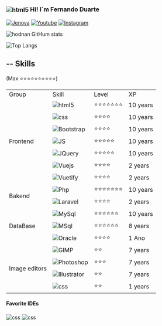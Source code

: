 ### <img align="center" alt="html5" src="https://img.icons8.com/fluency/25/null/brazil.png" /> Hi! I´m Fernando Duarte

[![Jenova](https://img.shields.io/website?label=jenova.com.br&style=for-the-badge&url=https://jenova.app)](https://jenova.app)
[![Youtube](https://img.shields.io/badge/YouTube-FF0000?style=for-the-badge&logo=youtube&logoColor=white)](https://www.youtube.com/@jenovasolucoes3694)
[![Instagram](https://img.shields.io/badge/Instagram-E4405F?style=for-the-badge&logo=instagram&logoColor=white)](https://www.instagram.com/jenovasolucoes/)

![hodnan GitHum stats](https://github-readme-stats.vercel.app/api?username=hodnan&show_icons=true&theme=codeSTACKr)


![Top Langs](https://github-readme-stats.vercel.app/api/top-langs/?username=hodnan&show_icons=true&hide=hack&theme=codeSTACKr)

## -- Skills
(Max ⭐⭐⭐⭐⭐⭐⭐⭐⭐⭐)


<table>
    <tr>
        <td>Group</td>
        <td>Skill</td>
        <td>Level</td>
        <td>XP</td>
    </tr>
    <tr>
        <td rowspan="7">Frontend</td>
        <td>
            <img align="center" alt="html5"
                src="https://img.shields.io/badge/HTML-323330?style=for-the-badge&logo=html5&logoColor=E34F26" />
            </tb>
        <td>⭐⭐⭐⭐⭐⭐⭐</td>
        <td>10 years</td>
    </tr>
    <tr>
        <td>
            <img align="center" alt="css"
                src="https://img.shields.io/badge/CSS-323330?&style=for-the-badge&logo=css3&logoColor=1572B6" />
        <td>
            ⭐⭐⭐⭐
        </td>
        <td>10 years</td>
    </tr>
    <tr>
        <td>
            <img align="center" alt="Bootstrap"
                src="https://img.shields.io/badge/Bootstrap-7952B3?style=for-the-badge&logo=Bootstrap&logoColor=FFFFFF" />
        <td>
            ⭐⭐⭐⭐
        </td>
        <td>10 years</td>
    </tr>
    <tr>
        <td>
            <img align="center" alt="JS"
                src="https://img.shields.io/badge/JavaScript-323330?style=for-the-badge&logo=javascript&logoColor=F7DF1E" />
            </tb>
        <td>⭐⭐⭐⭐⭐</td>
        <td>10 years</td>
    </tr>
    <tr>
        <td>
            <img align="center" alt="JQuery"
                src="https://img.shields.io/badge/jQuery-323330?style=for-the-badge&logo=jQuery&logoColor=0769AD" />
            </tb>
        <td>⭐⭐⭐⭐⭐</td>
        <td>10 years</td>
    </tr>
    <tr>
        <td>
            <img align="center" alt="Vuejs"
                src="https://img.shields.io/badge/Vue.js-323330?style=for-the-badge&logo=vue.js&logoColor=4FC08D" />
        <td>⭐⭐⭐⭐</td>
        <td>2 years</td>
    </tr>
    <tr>
        <td>
            <img align="center" alt="Vuetify"
                src="https://img.shields.io/badge/Vuetify-1867C0?style=for-the-badge&logo=Vuetify" />
        <td>⭐⭐⭐⭐</td>
        <td>2 years</td>
    </tr>
    <tr>
        <td rowspan="3">Bakend</td>
        <td>
            <img align="center" alt="Php"
                src="https://img.shields.io/badge/PHP-777BB4?style=for-the-badge&logo=php&logoColor=white" />
        <td>
            ⭐⭐⭐⭐⭐⭐⭐
        </td>
        <td>10 years</td>
    </tr>
    <tr>
        <td>
            <img align="center" alt="Laravel"
                src="https://img.shields.io/badge/Laravel-FF2D20?style=for-the-badge&logo=laravel&logoColor=white" />
        <td>
            ⭐⭐⭐⭐
        </td>
        <td>2 years</td>
    </tr>
    <tr>
    </tr>
    <tr>
        <td rowspan="3">DataBase</td>
        <td>
            <img align="center" alt="MySql"
                src="https://img.shields.io/badge/MySQL-EEEEEE?style=for-the-badge&logo=mysql&logoColor=4479A1" />
        <td>
            ⭐⭐⭐⭐⭐⭐
        </td>
        <td>10 years</td>
    </tr>
    <tr>
        <td>
            <img align="center" alt="MSql"
                src="https://img.shields.io/badge/MSQL%20Server-FFFFFF?style=for-the-badge&logo=microsoft%20sql%20server&logoColor=F80000" />
        <td>
            ⭐⭐⭐⭐⭐⭐
        </td>
        <td>8 years</td>
    </tr>
    <tr>
        <td>
            <img align="center" alt="Oracle"
                src="https://img.shields.io/badge/Oracle-FFFFFF?style=for-the-badge&logo=Oracle&logoColor=F80000" />
        <td>
            ⭐⭐⭐⭐
        </td>
        <td>1 Ano</td>
    </tr>
    <tr>
        <td rowspan="4">Image editors</td>
        <td>
            <img align="center" alt="GIMP"
                src="https://img.shields.io/badge/Gimp-FFFFFF?style=for-the-badge&logo=GIMP&logoColor=5C5543" />
        <td>
            ⭐⭐
        </td>
        <td>7 years</td>
    </tr>
    <tr>
        <td>
            <img align="center" alt="Photoshop"
                src="https://img.shields.io/badge/Photoshop-323330?style=for-the-badge&logo=AdobePhotoshop&logoColor=31A8FF" />
        <td>
            ⭐⭐⭐
        </td>
        <td>7 years</td>
    </tr>
    <tr>
        <td>
            <img align="center" alt="Illustrator"
                src="https://img.shields.io/badge/Illustrator-323330?style=for-the-badge&logo=Adobe Illustrator&logoColor=FF9A00" />
        <td>
            ⭐⭐
        </td>
        <td>7 years</td>
    </tr>
    <tr>
        <td>
            <img align="center" alt="css"
                src="https://img.shields.io/badge/Inkscape-FFFFFF?style=for-the-badge&logo=Inkscape&logoColor=323330" />
        <td>
            ⭐⭐
        </td>
        <td>1 years</td>
    </tr>
</table>

#### Favorite IDEs
<img align="center" alt="css"
    src="https://img.shields.io/badge/Notepad++-90E59A.svg?style=for-the-badge&logo=notepad%2B%2B&logoColor=black" />
<img align="center" alt="css"
    src="https://img.shields.io/badge/Visual_Studio_Code-0078D4?style=for-the-badge&logo=visual%20studio%20code&logoColor=white" />
